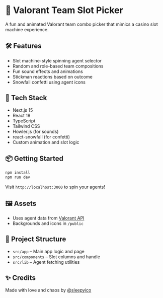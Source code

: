 

# 🎰 Valorant Team Slot Picker

A fun and animated Valorant team combo picker that mimics a casino slot machine experience.

## 🛠 Features

- Slot machine-style spinning agent selector
- Random and role-based team compositions
- Fun sound effects and animations
- Stickman reactions based on outcome
- Snowfall confetti using agent icons

## 🚀 Tech Stack

- Next.js 15
- React 18
- TypeScript
- Tailwind CSS
- Howler.js (for sounds)
- react-snowfall (for confetti)
- Custom animation and slot logic

## 📦 Getting Started

```bash
npm install
npm run dev
```

Visit `http://localhost:3000` to spin your agents!

## 🖼 Assets

- Uses agent data from [Valorant API](https://valorant-api.com/)
- Backgrounds and icons in `/public`

## 📂 Project Structure

- `src/app` – Main app logic and page
- `src/components` – Slot columns and handle
- `src/lib` – Agent fetching utilities

## ✨ Credits

Made with love and chaos by [@sleepyico](https://iconical.dev) 